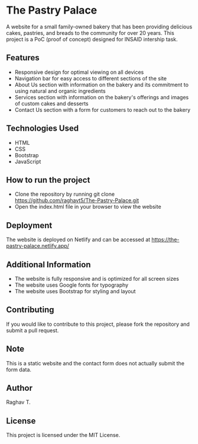 # The Pastry Palace

A website for a small family-owned bakery that has been providing delicious cakes, pastries, and breads to the community for over 20 years. This project is a PoC (proof of concept) designed for INSAID intership task.

## Features
- Responsive design for optimal viewing on all devices
- Navigation bar for easy access to different sections of the site
- About Us section with information on the bakery and its commitment to using natural and organic ingredients
- Services section with information on the bakery's offerings and images of custom cakes and desserts
- Contact Us section with a form for customers to reach out to the bakery

## Technologies Used
- HTML
- CSS
- Bootstrap
- JavaScript

## How to run the project
- Clone the repository by running git clone https://github.com/raghavt5/The-Pastry-Palace.git
- Open the index.html file in your browser to view the website

## Deployment
The website is deployed on Netlify and can be accessed at https://the-pastry-palace.netlify.app/

## Additional Information
- The website is fully responsive and is optimized for all screen sizes
- The website uses Google fonts for typography
- The website uses Bootstrap for styling and layout

## Contributing
If you would like to contribute to this project, please fork the repository and submit a pull request.

## Note
This is a static website and the contact form does not actually submit the form data.

## Author
Raghav T.

## License
This project is licensed under the MIT License.
